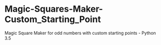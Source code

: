 # Magic-Squares-Maker-Custom_Starting_Point
Magic Square Maker for odd numbers with custom starting points - Python 3.5
